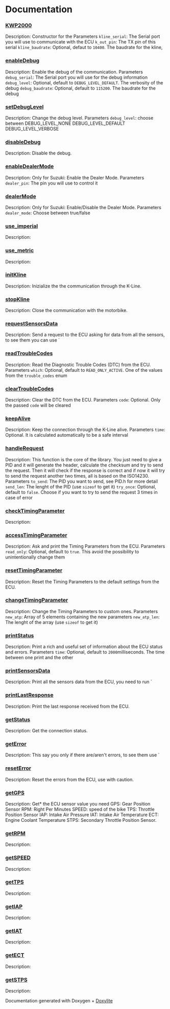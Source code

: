 # Documentation
### [KWP2000](src/KWP2000.cpp#L80)
Description: Constructor for the
Parameters
`kline_serial`: The Serial port you will use to communicate with the ECU
`k_out_pin`: The TX pin of this serial
`kline_baudrate`: Optional, defaut to `10400`. The baudrate for the kline,
### [enableDebug](src/KWP2000.cpp#L96)
Description: Enable the debug of the communication.
Parameters
`debug_serial`: The Serial port you will use for the debug information
`debug_level`: Optional, default to `DEBUG_LEVEL_DEFAULT`. The verbosity of the debug
`debug_baudrate`: Optional, default to `115200`. The baudrate for the debug
### [setDebugLevel](src/KWP2000.cpp#L114)
Description: Change the debug level.
Parameters
`debug_level`: choose between DEBUG_LEVEL_NONE DEBUG_LEVEL_DEFAULT DEBUG_LEVEL_VERBOSE
### [disableDebug](src/KWP2000.cpp#L135)
Description: Disable the debug.
### [enableDealerMode](src/KWP2000.cpp#L150)
Description: Only for Suzuki: Enable the Dealer Mode.
Parameters
`dealer_pin`: The pin you will use to control it
### [dealerMode](src/KWP2000.cpp#L162)
Description: Only for Suzuki: Enable/Disable the Dealer Mode.
Parameters
`dealer_mode`: Choose between true/false
### [use_imperial](src/KWP2000.cpp#L173)
Description:
### [use_metric](src/KWP2000.cpp#L177)
Description:
### [initKline](src/KWP2000.cpp#L189)
Description: Inizialize the the communication through the K-Line.
### [stopKline](src/KWP2000.cpp#L335)
Description: Close the communication with the motorbike.
### [requestSensorsData](src/KWP2000.cpp#L410)
Description: Send a request to the ECU asking for data from all the sensors, to see them you can use `
### [readTroubleCodes](src/KWP2000.cpp#L515)
Description: Read the Diagnostic Trouble Codes (DTC) from the ECU.
Parameters
`which`: Optional, default to `READ_ONLY_ACTIVE`. One of the values from the `trouble_codes` enum
### [clearTroubleCodes](src/KWP2000.cpp#L549)
Description: Clear the DTC from the ECU.
Parameters
`code`: Optional. Only the passed `code` will be cleared
### [keepAlive](src/KWP2000.cpp#L567)
Description: Keep the connection through the K-Line alive.
Parameters
`time`: Optional. It is calculated automatically to be a safe interval
### [handleRequest](src/KWP2000.cpp#L656)
Description: This function is the core of the library. You just need to give a PID and it will generate the header, calculate the checksum and try to send the request. Then it will check if the response is correct and if now it will try to send the request another two times, all is based on the ISO14230.
Parameters
`to_send`: The PID you want to send, see PID.h for more detail
`send_len`: The lenght of the PID (use `sizeof` to get it)
`try_once`: Optional, default to `false`. Choose if you want to try to send the request 3 times in case of error
### [checkTimingParameter](src/KWP2000.cpp#L703)
Description:
### [accessTimingParameter](src/KWP2000.cpp#L745)
Description: Ask and print the Timing Parameters from the ECU.
Parameters
`read_only`: Optional, default to `true`. This avoid the possibility to unintentionally change them
### [resetTimingParameter](src/KWP2000.cpp#L821)
Description: Reset the Timing Parameters to the default settings from the ECU.
### [changeTimingParameter](src/KWP2000.cpp#L850)
Description: Change the Timing Parameters to custom ones.
Parameters
`new_atp`: Array of 5 elements containing the new parameters
`new_atp_len`: The lenght of the array (use `sizeof` to get it)
### [printStatus](src/KWP2000.cpp#L978)
Description: Print a rich and useful set of information about the ECU status and errors.
Parameters
`time`: Optional, default to `2000`milliseconds. The time between one print and the other
### [printSensorsData](src/KWP2000.cpp#L1099)
Description: Print all the sensors data from the ECU, you need to run `
### [printLastResponse](src/KWP2000.cpp#L1155)
Description: Print the last response received from the ECU.
### [getStatus](src/KWP2000.cpp#L1176)
Description: Get the connection status.
### [getError](src/KWP2000.cpp#L1186)
Description: This say you only if there are/aren't errors, to see them use `
### [resetError](src/KWP2000.cpp#L1201)
Description: Reset the errors from the ECU, use with caution.
### [getGPS](src/KWP2000.cpp#L1218)
Description: Get* the ECU sensor value you need GPS: Gear Position Sensor RPM: Right Per Minutes SPEED: speed of the bike TPS: Throttle Position Sensor IAP: Intake Air Pressure IAT: Intake Air Temperature ECT: Engine Coolant Temperature STPS: Secondary Throttle Position Sensor.
### [getRPM](src/KWP2000.cpp#L1223)
Description:
### [getSPEED](src/KWP2000.cpp#L1228)
Description:
### [getTPS](src/KWP2000.cpp#L1237)
Description:
### [getIAP](src/KWP2000.cpp#L1242)
Description:
### [getIAT](src/KWP2000.cpp#L1247)
Description:
### [getECT](src/KWP2000.cpp#L1256)
Description:
### [getSTPS](src/KWP2000.cpp#L1265)
Description:



Documentation generated with Doxygen + [Doxylite](https://github.com/aster94/Utilities)